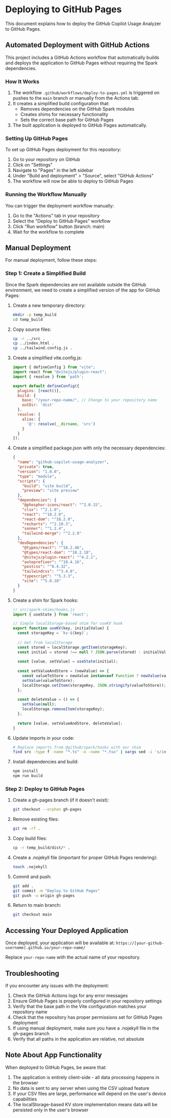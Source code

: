 # Deploying to GitHub Pages

This document explains how to deploy the GitHub Copilot Usage Analyzer to GitHub Pages.

## Automated Deployment with GitHub Actions

This project includes a GitHub Actions workflow that automatically builds and deploys the application to GitHub Pages without requiring the Spark dependencies.

### How It Works

1. The workflow `.github/workflows/deploy-to-pages.yml` is triggered on pushes to the `main` branch or manually from the Actions tab.
2. It creates a simplified build configuration that:
   - Removes dependencies on the GitHub Spark modules
   - Creates shims for necessary functionality
   - Sets the correct base path for GitHub Pages
3. The built application is deployed to GitHub Pages automatically.

### Setting Up GitHub Pages

To set up GitHub Pages deployment for this repository:

1. Go to your repository on GitHub
2. Click on "Settings"
3. Navigate to "Pages" in the left sidebar
4. Under "Build and deployment" > "Source", select "GitHub Actions"
5. The workflow will now be able to deploy to GitHub Pages

### Running the Workflow Manually

You can trigger the deployment workflow manually:

1. Go to the "Actions" tab in your repository
2. Select the "Deploy to GitHub Pages" workflow
3. Click "Run workflow" button (branch: main)
4. Wait for the workflow to complete

## Manual Deployment

For manual deployment, follow these steps:

### Step 1: Create a Simplified Build

Since the Spark dependencies are not available outside the GitHub environment, we need to create a simplified version of the app for GitHub Pages:

1. Create a new temporary directory:
   ```bash
   mkdir -p temp_build
   cd temp_build
   ```

2. Copy source files:
   ```bash
   cp -r ../src .
   cp ../index.html .
   cp ../tailwind.config.js .
   ```

3. Create a simplified vite.config.js:
   ```javascript
   import { defineConfig } from "vite";
   import react from "@vitejs/plugin-react";
   import { resolve } from 'path';

   export default defineConfig({
     plugins: [react()],
     build: {
       base: "/your-repo-name/", // Change to your repository name
       outDir: 'dist'
     },
     resolve: {
       alias: {
         '@': resolve(__dirname, 'src')
       }
     }
   });
   ```

4. Create a simplified package.json with only the necessary dependencies:
   ```json
   {
     "name": "github-copilot-usage-analyzer",
     "private": true,
     "version": "1.0.0",
     "type": "module",
     "scripts": {
       "build": "vite build",
       "preview": "vite preview"
     },
     "dependencies": {
       "@phosphor-icons/react": "^2.0.15",
       "clsx": "^2.1.0",
       "react": "^18.2.0",
       "react-dom": "^18.2.0",
       "recharts": "^2.10.3",
       "sonner": "^1.2.4",
       "tailwind-merge": "^2.2.0"
     },
     "devDependencies": {
       "@types/react": "^18.2.46",
       "@types/react-dom": "^18.2.18",
       "@vitejs/plugin-react": "^4.2.1",
       "autoprefixer": "^10.4.16",
       "postcss": "^8.4.32",
       "tailwindcss": "^3.4.0",
       "typescript": "^5.3.3",
       "vite": "^5.0.10"
     }
   }
   ```

5. Create a shim for Spark hooks:
   ```javascript
   // src/spark-shims/hooks.js
   import { useState } from 'react';

   // Simple localStorage-based shim for useKV hook
   export function useKV(key, initialValue) {
     const storageKey = `kv-${key}`;
     
     // Get from localStorage
     const stored = localStorage.getItem(storageKey);
     const initial = stored !== null ? JSON.parse(stored) : initialValue;
     
     const [value, setValue] = useState(initial);
     
     const setValueAndStore = (newValue) => {
       const valueToStore = newValue instanceof Function ? newValue(value) : newValue;
       setValue(valueToStore);
       localStorage.setItem(storageKey, JSON.stringify(valueToStore));
     };
     
     const deleteValue = () => {
       setValue(null);
       localStorage.removeItem(storageKey);
     };
     
     return [value, setValueAndStore, deleteValue];
   }
   ```

6. Update imports in your code:
   ```bash
   # Replace imports from @github/spark/hooks with our shim
   find src -type f -name "*.ts" -o -name "*.tsx" | xargs sed -i 's/import {.*} from "@github\/spark\/hooks"/import { useKV } from "..\/spark-shims\/hooks"/g'
   ```

7. Install dependencies and build:
   ```bash
   npm install
   npm run build
   ```

### Step 2: Deploy to GitHub Pages

1. Create a gh-pages branch (if it doesn't exist):
   ```bash
   git checkout --orphan gh-pages
   ```

2. Remove existing files:
   ```bash
   git rm -rf .
   ```

3. Copy build files:
   ```bash
   cp -r temp_build/dist/* .
   ```

4. Create a .nojekyll file (important for proper GitHub Pages rendering):
   ```bash
   touch .nojekyll
   ```

5. Commit and push:
   ```bash
   git add .
   git commit -m "Deploy to GitHub Pages"
   git push -u origin gh-pages
   ```

6. Return to main branch:
   ```bash
   git checkout main
   ```

## Accessing Your Deployed Application

Once deployed, your application will be available at:
`https://[your-github-username].github.io/your-repo-name/`

Replace `your-repo-name` with the actual name of your repository.

## Troubleshooting

If you encounter any issues with the deployment:

1. Check the GitHub Actions logs for any error messages
2. Ensure GitHub Pages is properly configured in your repository settings
3. Verify that the base path in the Vite configuration matches your repository name
4. Check that the repository has proper permissions set for GitHub Pages deployment
5. If using manual deployment, make sure you have a .nojekyll file in the gh-pages branch
6. Verify that all paths in the application are relative, not absolute

## Note About App Functionality

When deployed to GitHub Pages, be aware that:

1. The application is entirely client-side - all data processing happens in the browser
2. No data is sent to any server when using the CSV upload feature
3. If your CSV files are large, performance will depend on the user's device capabilities
4. The localStorage-based KV store implementation means data will be persisted only in the user's browser